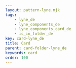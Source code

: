 ```yaml
---
layout: pattern-lyne.njk
tags: 
    - lyne_de
    - lyne_components_de
    - lyne_components_card_de
    - is_in_folder_de
key: card-lyne_de
title: Card
parent: card-folder-lyne_de
keywords: card
order: 100
---
```

